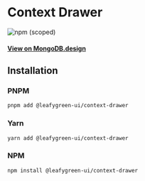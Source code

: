 # Context Drawer

![npm (scoped)](https://img.shields.io/npm/v/@leafygreen-ui/context-drawer.svg)

#### [View on MongoDB.design](https://www.mongodb.design/component/context-drawer/live-example/)

## Installation

### PNPM

```shell
pnpm add @leafygreen-ui/context-drawer
```

### Yarn

```shell
yarn add @leafygreen-ui/context-drawer
```

### NPM

```shell
npm install @leafygreen-ui/context-drawer
```
